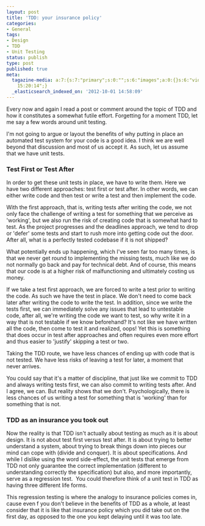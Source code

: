 ```yaml
---
layout: post
title: 'TDD: your insurance policy'
categories:
- General
tags:
- Design
- TDD
- Unit Testing
status: publish
type: post
published: true
meta:
  tagazine-media: a:7:{s:7:"primary";s:0:"";s:6:"images";a:0:{}s:6:"videos";a:0:{}s:11:"image_count";i:0;s:6:"author";s:7:"5078411";s:7:"blog_id";s:8:"11677451";s:9:"mod_stamp";s:19:"2012-10-01
    15:20:14";}
  _elasticsearch_indexed_on: '2012-10-01 14:58:09'
---
```

Every now and again I read a post or comment around the topic of TDD and how it constitutes a somewhat futile effort. Forgetting for a moment TDD, let me say a few words around unit testing.

I'm not going to argue or layout the benefits of why putting in place an automated test system for your code is a good idea. I think we are well beyond that discussion and most of us accept it. As such, let us assume that we have unit tests.
<h3>Test First or Test After</h3>
In order to get these unit tests in place, we have to write them. Here we have two different approaches: test first or test after. In other words, we can either write code and then test or write a test and then implement the code.

With the first approach, that is, writing tests after writing the code, we not only face the challenge of writing a test for something that we perceive as 'working', but we also run the risk of creating code that is somewhat hard to test. As the project progresses and the deadlines approach, we tend to drop or 'defer' some tests and start to rush more into getting code out the door. After all, what is a perfectly tested codebase if it is not shipped?

What potentially ends up happening, which I've seen far too many times, is that we never get round to implementing the missing tests, much like we do not normally go back and pay for technical debt. And of course, this means that our code is at a higher risk of malfunctioning and ultimately costing us money.

If we take a test first approach, we are forced to write a test prior to writing the code. As such we have the test in place. We don't need to come back later after writing the code to write the test. In addition, since we write the tests first, we can immediately solve any issues that lead to untestable code, after all, we're writing the code we want to test, so why write it in a way that is not testable if we know beforehand? It's not like we have written all the code, then come to test it and realized, oops! Yet this is something that does occur in test after approaches and often requires even more effort and thus easier to 'justify' skipping a test or two.

Taking the TDD route, we have less chances of ending up with code that is not tested. We have less risks of leaving a test for later, a moment that never arrives.

You could say that it's a matter of discipline, that just like we commit to TDD and always writing tests first, we can also commit to writing tests after. And I agree, we can. But reality shows that we don't. Psychologically, there is less chances of us writing a test for something that is 'working' than for something that is not.
<h3>TDD as an insurance you took out</h3>
Now the reality is that TDD isn't actually about testing as much as it is about design. It is not about test first versus test after. It is about trying to better understand a system, about trying to break things down into pieces our mind can cope with (divide and conquer). It is about specifications. And while I dislike using the word side-effect, the unit tests that emerge from TDD not only guarantee the correct implementation (different to understanding correctly the specification) but also, and more importantly, serve as a regression test.  You could therefore think of a unit test in TDD as having three different life forms.

This regression testing is where the analogy to insurance policies comes in, cause even f you don't believe in the benefits of TDD as a whole, at least consider that it is like that insurance policy which you did take out on the first day, as opposed to the one you kept delaying until it was too late.

